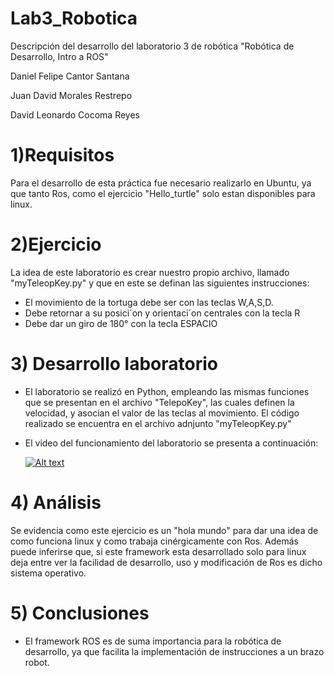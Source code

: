# Lab3_Robotica
Descripción del desarrollo del laboratorio 3 de robótica "Robótica de Desarrollo, Intro a ROS"


Daniel Felipe Cantor Santana

Juan David Morales Restrepo

David Leonardo Cocoma Reyes 


# 1)Requisitos
Para el desarrollo de esta práctica fue necesario realizarlo en Ubuntu, ya que tanto Ros, como el ejercicio "Hello_turtle" solo estan disponibles para linux.


# 2)Ejercicio
La idea de este laboratorio es crear nuestro propio archivo, llamado "myTeleopKey.py" y que en este se definan las siguientes instrucciones:

- El movimiento de la tortuga debe ser con las teclas W,A,S,D. 
- Debe retornar a su posici´on y orientaci´on centrales con la tecla R
- Debe dar un giro de 180° con la tecla ESPACIO


# 3) Desarrollo laboratorio
  - El laboratorio se realizó en Python, empleando las mismas funciones que se presentan en el archivo "TelepoKey", las cuales definen la velocidad, y asocian el valor de las teclas al movimiento. El código realizado se encuentra en el archivo adnjunto "myTeleopKey.py"
  
  - El video del funcionamiento del laboratorio se presenta a continuación:
  
    [![Alt text](https://img.youtube.com/vi/2K-DCGj8uyk/0.jpg)](https://www.youtube.com/watch?v=2K-DCGj8uyk)

# 4) Análisis
  Se evidencia como este ejercicio es un "hola mundo" para dar una idea de como funciona linux y como trabaja cinérgicamente con Ros. Además puede inferirse que, si este framework esta desarrollado solo para linux deja entre ver la facilidad de desarrollo, uso y modificación de Ros es dicho sistema operativo.
  
  
# 5) Conclusiones

  - El framework ROS es de suma importancia para la robótica de desarrollo, ya que facilita la implementación de instrucciones a un brazo robot.
